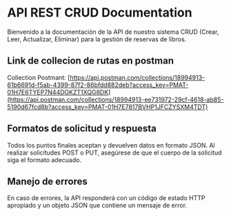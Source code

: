 # API REST CRUD Documentation

Bienvenido a la documentación  de la API de nuestro sistema CRUD (Crear, Leer, Actualizar, Eliminar) para la gestión de reservas de libros.

## Link de collecion de rutas en postman

Collection Postmant: [https://api.postman.com/collections/18994913-61b6691d-f5ab-4399-87f2-86bfdd882deb?access_key=PMAT-01H7E6TYEP7N44DGKZT1XQG8DK](https://api.postman.com/collections/18994913-ee731972-29cf-4618-ab85-5190d67fcd8b?access_key=PMAT-01H7E7817BVHP1JFCZYSXM4TDT)
## Formatos de solicitud y respuesta

Todos los puntos finales aceptan y devuelven datos en formato JSON. Al realizar solicitudes POST o PUT, asegúrese de que el cuerpo de la solicitud siga el formato adecuado.

## Manejo de errores

En caso de errores, la API responderá con un código de estado HTTP apropiado y un objeto JSON que contiene un mensaje de error.
